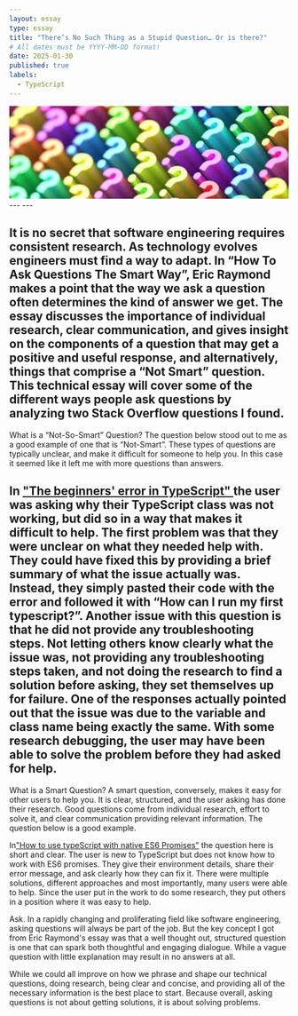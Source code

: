 ```yaml
---
layout: essay
type: essay
title: "There’s No Such Thing as a Stupid Question… Or is there?"
# All dates must be YYYY-MM-DD format!
date: 2025-01-30
published: true
labels:
  - TypeScript
---
```


<img width="1200px" class="rounded float-start pe-4" src="../img/question.jpeg">
---
---

It is no secret that software engineering requires consistent research. As technology evolves engineers must find a way to adapt. In “How To Ask Questions The Smart Way”, Eric Raymond makes a point that the way we ask a question often determines the kind of answer we get. The essay discusses the importance of individual research, clear communication, and gives insight on the components of a question that may get a positive and useful response, and alternatively, things that comprise a “Not Smart” question. This technical essay will cover some of the different ways people ask questions by analyzing two Stack Overflow questions I found.
---
What is a “Not-So-Smart” Question?
The question below stood out to me as a good example of one that is “Not-Smart”. These types of questions are typically unclear, and make it difficult for someone to help you. In this case it seemed like it left me with more questions than answers.

In ["The beginners' error in TypeScript"
](https://stackoverflow.com/questions/47630677/the-beginners-error-in-typescript) the user was asking why their TypeScript class was not working, but did so in a way that makes it difficult to help. The first problem was that they were unclear on what they needed help with. They could have fixed this by providing a brief summary of what the issue actually was. Instead, they simply pasted their code with the error and followed it with “How can I run my first typescript?”. Another issue with this question is that he did not provide any troubleshooting steps. Not letting others know clearly what the issue was, not providing any troubleshooting steps taken, and not doing the research to find a solution before asking, they set themselves up for failure. One of the responses actually pointed out that the issue was due to the variable and class name being exactly the same. With some research debugging, the user may have been able to solve the problem before they had asked for help.
---
What is a Smart Question?
A smart question, conversely, makes it easy for other users to help you. It is clear, structured, and the user asking has done their research. Good questions come from individual research, effort to solve it, and clear communication providing relevant information. The question below is a good example.

In["How to use typeScript with native ES6 Promises"](https://stackoverflow.com/questions/27573365/how-to-use-typescript-with-native-es6-promises) the question here is short and clear. The user is new to TypeScript but does not know how to work with ES6 promises. They give their environment details, share their error message, and ask clearly how they can fix it. There were multiple solutions, different approaches and most importantly, many users were able to help. Since the user put in the work to do some research, they put others in a position where it was easy to help.

Ask.
In a rapidly changing and proliferating field like software engineering, asking questions will always be part of the job. But the key concept I got from Eric Raymond's essay was that a well thought out, structured question is one that can spark both thoughtful and engaging dialogue. While a vague question with little explanation may result in no answers at all.

While we could all improve on how we phrase and shape our technical questions, doing research, being clear and concise, and providing all of the necessary information is the best place to start. Because overall, asking questions is not about getting solutions, it is about solving problems.


